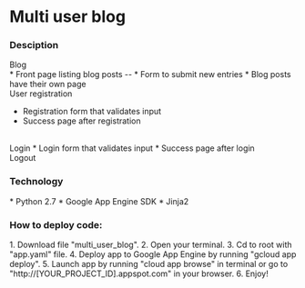 <h1>Multi user blog</h1>
<h3>Desciption</h3>
Blog<br />
* Front page listing blog posts --  
* Form to submit new entries  
* Blog posts have their own page  
<br />
User registration

* Registration form that validates input
* Success page after registration
<br />
Login
* Login form that validates input
* Success page after login
<br />
Logout

<h3>Technology</h3>
* Python 2.7
* Google App Engine SDK
* Jinja2

<h3>How to deploy code:</h3>
1. Download file "multi_user_blog".
2. Open your terminal.
3. Cd to root with "app.yaml" file.
4. Deploy app to Google App Engine by running "gcloud app deploy".
5. Launch app by running "cloud app browse" in terminal or go to "http://[YOUR_PROJECT_ID].appspot.com" in your browser.
6. Enjoy!
